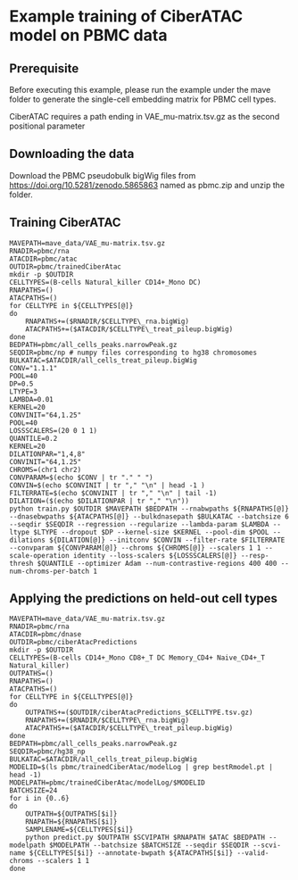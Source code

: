 # Example training of CiberATAC model on PBMC data


## Prerequisite

Before executing this example, please run the example under the mave folder to generate the single-cell embedding matrix for PBMC cell types.

CiberATAC requires a path ending in VAE_mu-matrix.tsv.gz as the second positional parameter


## Downloading the data

Download the PBMC pseudobulk bigWig files from https://doi.org/10.5281/zenodo.5865863 named as pbmc.zip and unzip the folder.

## Training CiberATAC

```
MAVEPATH=mave_data/VAE_mu-matrix.tsv.gz
RNADIR=pbmc/rna
ATACDIR=pbmc/atac
OUTDIR=pbmc/trainedCiberAtac
mkdir -p $OUTDIR
CELLTYPES=(B-cells Natural_killer CD14+_Mono DC)
RNAPATHS=()
ATACPATHS=()
for CELLTYPE in ${CELLTYPES[@]}
do
    RNAPATHS+=($RNADIR/$CELLTYPE\_rna.bigWig)
    ATACPATHS+=($ATACDIR/$CELLTYPE\_treat_pileup.bigWig)
done
BEDPATH=pbmc/all_cells_peaks.narrowPeak.gz
SEQDIR=pbmc/np # numpy files corresponding to hg38 chromosomes
BULKATAC=$ATACDIR/all_cells_treat_pileup.bigWig
CONV="1.1.1"
POOL=40
DP=0.5
LTYPE=3
LAMBDA=0.01
KERNEL=20
CONVINIT="64,1.25"
POOL=40
LOSSSCALERS=(20 0 1 1)
QUANTILE=0.2
KERNEL=20
DILATIONPAR="1,4,8"
CONVINIT="64,1.25"
CHROMS=(chr1 chr2)
CONVPARAM=$(echo $CONV | tr "." " ")
CONVIN=$(echo $CONVINIT | tr "," "\n" | head -1 )
FILTERRATE=$(echo $CONVINIT | tr "," "\n" | tail -1)
DILATION=($(echo $DILATIONPAR | tr "," "\n"))
python train.py $OUTDIR $MAVEPATH $BEDPATH --rnabwpaths ${RNAPATHS[@]} --dnasebwpaths ${ATACPATHS[@]} --bulkdnasepath $BULKATAC --batchsize 6 --seqdir $SEQDIR --regression --regularize --lambda-param $LAMBDA --ltype $LTYPE --dropout $DP --kernel-size $KERNEL --pool-dim $POOL --dilations ${DILATION[@]} --initconv $CONVIN --filter-rate $FILTERRATE --convparam ${CONVPARAM[@]} --chroms ${CHROMS[@]} --scalers 1 1 --scale-operation identity --loss-scalers ${LOSSSCALERS[@]} --resp-thresh $QUANTILE --optimizer Adam --num-contrastive-regions 400 400 --num-chroms-per-batch 1
```

## Applying the predictions on held-out cell types

```
MAVEPATH=mave_data/VAE_mu-matrix.tsv.gz
RNADIR=pbmc/rna
ATACDIR=pbmc/dnase
OUTDIR=pbmc/ciberAtacPredictions
mkdir -p $OUTDIR
CELLTYPES=(B-cells CD14+_Mono CD8+_T DC Memory_CD4+ Naive_CD4+_T Natural_killer)
OUTPATHS=()
RNAPATHS=()
ATACPATHS=()
for CELLTYPE in ${CELLTYPES[@]}
do
    OUTPATHS+=($OUTDIR/ciberAtacPredictions_$CELLTYPE.tsv.gz)
    RNAPATHS+=($RNADIR/$CELLTYPE\_rna.bigWig)
    ATACPATHS+=($ATACDIR/$CELLTYPE\_treat_pileup.bigWig)
done
BEDPATH=pbmc/all_cells_peaks.narrowPeak.gz
SEQDIR=pbmc/hg38_np
BULKATAC=$ATACDIR/all_cells_treat_pileup.bigWig
MODELID=$(ls pbmc/trainedCiberAtac/modelLog | grep bestRmodel.pt | head -1)
MODELPATH=pbmc/trainedCiberAtac/modelLog/$MODELID
BATCHSIZE=24
for i in {0..6}
do
    OUTPATH=${OUTPATHS[$i]}
    RNAPATH=${RNAPATHS[$i]}
    SAMPLENAME=${CELLTYPES[$i]}
    python predict.py $OUTPATH $SCVIPATH $RNAPATH $ATAC $BEDPATH --modelpath $MODELPATH --batchsize $BATCHSIZE --seqdir $SEQDIR --scvi-name ${CELLTYPES[$i]} --annotate-bwpath ${ATACPATHS[$i]} --valid-chroms --scalers 1 1
done
```
